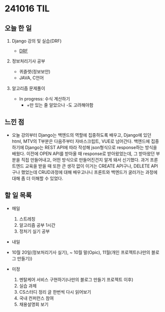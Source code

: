 # 241016 TIL

## 오늘 한 일
1. Django 강의 및 실습(DRF)
    - [DRF](../Django/DRF.md)

2. 정보처리기사 공부
    - 퀴즐렛(정보보안)
    - JAVA, C언어

3. 알고리즘 문제풀이
    - In progress: 수식 계산하기
        - +만 있는 줄 알았으나 -도 고려해야함

## 느낀 점
  - 오늘 강의부터 Django는 백엔드의 역할에 집중하도록 배우고, Django에 있던 html, MTV의 T부분은 다음주부터 자바스크립트, VUE로 넘어간다. 백엔드에 집중하기에 Django는 REST API에 따라 작성해 json형식으로 response하는 방식을 배웠다. 이전에 OPEN API를 받아올 때 response로 받아왔었는데, 그 받아왔던 부분을 직접 만들어내고, 어떤 방식으로 만들어진건지 알게 돼서 신기했다. 과거 프론트엔드 교육을 받을 때 또한 큰 생각 없이 이거는 CREATE API구나, DELETE API구나 했었는데 CRUD과정에 대해 배우고나니 프론트와 백엔드가 굴러가는 과정에 대해 좀 더 이해할 수 있었다.  

## 할 일 목록
  - 매일
    1. 스트레칭
    2. 알고리즘 공부 1시간
    3. 정처기 실기 공부

  - 내일

  - 10월 20일(정보처리기사 실기), ~ 10월 말(Opic), 11월(개인 프로젝트(나만의 블로그 만들기))

  - 미정
    1. 멘탈케어 서비스 구현하기(나만의 블로그 만들기 프로젝트 이후)
    2. 실습 과제
    3. CS스터디 정리 글 한번씩 다시 읽어보기
    4. 국내 컨퍼런스 참여
    5. 채용설명회 보기